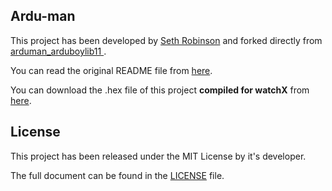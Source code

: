 ## **Ardu-man**

This project has been developed by [Seth Robinson][1] and forked directly from [
arduman_arduboylib11 ][2].

You can read the original README file from [here][3].

You can download the .hex file of this project **compiled for watchX** from [here][4].

## **License**

This project has been released under the MIT License by it's developer.

The full document can be found in the [LICENSE][5] file.

[1]: https://github.com/SethRobinson
[2]: https://github.com/SethRobinson/arduman_arduboylib11
[3]: Orijinal-Readme
[4]: watchX-Hex
[5]: https://github.com/argeX-official/Game-arduman_arduboylib11/blob/master/LICENSE.md
